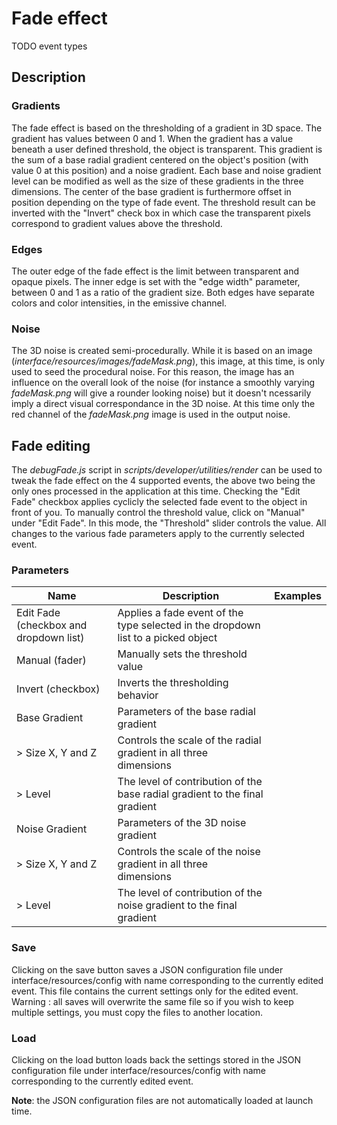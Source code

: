 # Fade effect

TODO event types

## Description

### Gradients
The fade effect is based on the thresholding of a gradient in 3D space. The gradient has values between 0 and 1. When the gradient has a value beneath a user defined threshold, the object is transparent. This gradient is the sum of a base radial gradient centered on the object's position (with value 0 at this position) and a noise gradient. Each base and noise gradient level can be modified as well as the size of these gradients in the three dimensions. The center of the base gradient is furthermore offset in position depending on the type of fade event.
The threshold result can be inverted with the "Invert" check box in which case the transparent pixels correspond to gradient values above the threshold.

### Edges
The outer edge of the fade effect is the limit between transparent and opaque pixels. The inner edge is set with the "edge width" parameter, between 0 and 1 as a ratio of the gradient size. Both edges have separate colors and color intensities, in the emissive channel.

### Noise
The 3D noise is created semi-procedurally. While it is based on an image (*interface/resources/images/fadeMask.png*), this image, at this time, is only used to seed the procedural noise. For this reason, the image has an influence on the overall look of the noise (for instance a smoothly varying *fadeMask.png* will give a rounder looking noise) but it doesn't ncessarily imply a direct visual correspondance in the 3D noise. At this time only the red channel of the *fadeMask.png* image is used in the output noise.

## Fade editing
The *debugFade.js* script in *scripts/developer/utilities/render* can be used to tweak the fade effect on the 4 supported events, the above two being the only ones processed in the application at this time. Checking the "Edit Fade" checkbox applies cyclicly the selected fade event to the object in front of you. To manually control the threshold value, click on "Manual" under "Edit Fade". In this mode, the "Threshold" slider controls the value.
All changes to the various fade parameters apply to the currently selected event.

### Parameters

| Name                                   | Description                                                                       | Examples |
|----------                              |--------                                                                           |-------   |
| Edit Fade (checkbox and dropdown list) | Applies a fade event of the type selected in the dropdown list to a picked object |          |
| Manual (fader)                         | Manually sets the threshold value                                                 |          |
| Invert (checkbox)                      | Inverts the thresholding behavior                                                 |          |
| Base Gradient                          | Parameters of the base radial gradient                                            |          |
| > Size X, Y and Z                      | Controls the scale of the radial gradient in all three dimensions                 |          |
| > Level                                | The level of contribution of the base radial gradient to the final gradient       |          |
| Noise Gradient                         | Parameters of the 3D noise gradient                                               |          |
| > Size X, Y and Z                      | Controls the scale of the noise gradient in all three dimensions                  |          |
| > Level                                | The level of contribution of the noise gradient to the final gradient             |          |


### Save
Clicking on the save button saves a JSON configuration file under interface/resources/config with name corresponding to the currently edited event. This file contains the current settings only for the edited event.
Warning : all saves will overwrite the same file so if you wish to keep multiple settings, you must copy the files to another location.
### Load
Clicking on the load button loads back the settings stored in the JSON configuration file under interface/resources/config with name corresponding to the currently edited event.

**Note**: the JSON configuration files are not automatically loaded at launch time.
